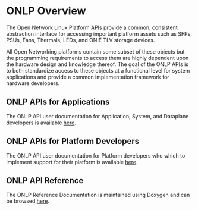 # ONLP Overview

The Open Network Linux Platform APIs provide a common, consistent abstraction interface for accessing important platform assets such as SFPs, PSUs, Fans, Thermals, LEDs, and ONIE TLV storage devices.

All Open Networking platforms contain some subset of these objects but the programming requirements to access them are highly dependent upon the hardware design and knowledge thereof.
The goal of the ONLP APIs is to both standardize access to these objects at a functional level for system applications and provide a common implementation framework for hardware developers.

## ONLP APIs for Applications

The ONLP API user documentation for Application, System, and Dataplane developers is available [here](http://opencomputeproject.github.io/OpenNetworkLinux/onlp/applications).


## ONLP APIs for Platform Developers

The ONLP API user documentation for Platform developers who which to implement support for their platform is available [here](http://opencomputeproject.github.io/OpenNetworkLinux/onlp/implementors).

## ONLP API Reference

The ONLP Reference Documentation is maintained using Doxygen and can be browsed [here](http://ocp.opennetlinux.org/onlp/index.html).
